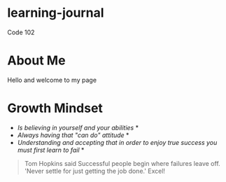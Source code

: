 # learning-journal
Code 102
# About Me  
Hello and welcome to my page
# Growth Mindset 
* _Is believing in yourself and your abilities_ *  
* _Always having that "can do" attitude_ *
* _Understanding and accepting that in order to enjoy true success you must first learn to fail_ *  
 > Tom Hopkins said Successful people begin where failures leave off. 'Never settle for just getting the job done.' Excel! 

